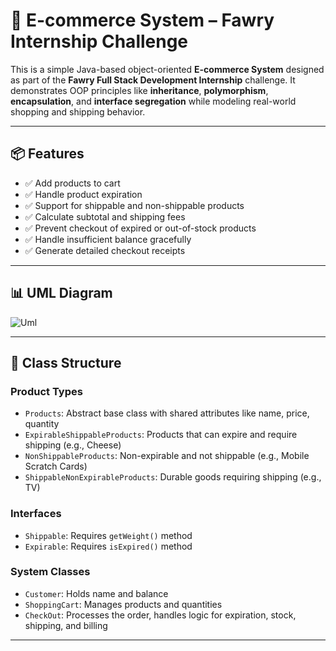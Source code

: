 # 🛒 E-commerce System – Fawry Internship Challenge

This is a simple Java-based object-oriented **E-commerce System** designed as part of the **Fawry Full Stack Development Internship** challenge. It demonstrates OOP principles like **inheritance**, **polymorphism**, **encapsulation**, and **interface segregation** while modeling real-world shopping and shipping behavior.

---

## 📦 Features

- ✅ Add products to cart
- ✅ Handle product expiration
- ✅ Support for shippable and non-shippable products
- ✅ Calculate subtotal and shipping fees
- ✅ Prevent checkout of expired or out-of-stock products
- ✅ Handle insufficient balance gracefully
- ✅ Generate detailed checkout receipts

---
## 📊 UML Diagram

![Uml](https://github.com/user-attachments/assets/31d9ffcc-3ee2-46ed-b9dc-ac32b5f3f1e5)

---
## 🧱 Class Structure


### Product Types
- `Products`: Abstract base class with shared attributes like name, price, quantity
- `ExpirableShippableProducts`: Products that can expire and require shipping (e.g., Cheese)
- `NonShippableProducts`: Non-expirable and not shippable (e.g., Mobile Scratch Cards)
- `ShippableNonExpirableProducts`: Durable goods requiring shipping (e.g., TV)

### Interfaces
- `Shippable`: Requires `getWeight()` method
- `Expirable`: Requires `isExpired()` method

### System Classes
- `Customer`: Holds name and balance
- `ShoppingCart`: Manages products and quantities
- `CheckOut`: Processes the order, handles logic for expiration, stock, shipping, and billing

---



